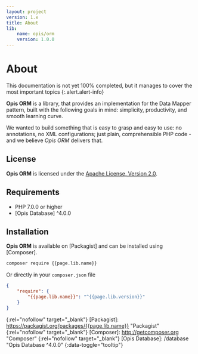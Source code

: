 ```yaml
---
layout: project
version: 1.x
title: About
lib: 
    name: opis/orm
    version: 1.0.0
---
```

# About

This documentation is not yet 100% completed, 
but it manages to cover the most important topics
{:.alert.alert-info}

**Opis ORM** is a library, that provides an implementation for the Data Mapper pattern,
built with the following goals in mind: simplicity, productivity, and smooth learning curve.

We wanted to build something that is easy to grasp and easy to use: no annotations, no XML configurations; 
just plain, comprehensible PHP code - and we believe *Opis ORM* delivers that.

## License
**Opis ORM** is licensed under the [Apache License, Version 2.0][apache_license].

## Requirements
* PHP 7.0.0 or higher
* [Opis Database] ^4.0.0

## Installation

**Opis ORM** is available on [Packagist] and can be installed using [Composer]. 

```bash
composer require {{page.lib.name}}
```

Or directly in your `composer.json` file

```json
{
    "require": {
        "{{page.lib.name}}": "^{{page.lib.version}}"
    }
}
```

[apache_license]: http://www.apache.org/licenses/LICENSE-2.0 "Project license" 
{:rel="nofollow" target="_blank"}
[Packagist]: https://packagist.org/packages/{{page.lib.name}} "Packagist" 
{:rel="nofollow" target="_blank"}
[Composer]: http://getcomposer.org "Composer" 
{:rel="nofollow" target="_blank"}
[Opis Database]: /database  "Opis Database ^4.0.0" 
{:data-toggle="tooltip"}
